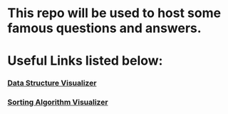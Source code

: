 # This repo will be used to host some famous questions and answers.

# Useful Links listed below:

### [Data Structure Visualizer](https://www.cs.usfca.edu/~galles/visualization/Algorithms.html)

### [Sorting Algorithm Visualizer](https://sadanandpai.github.io/sorting-visualizer/dist/)
